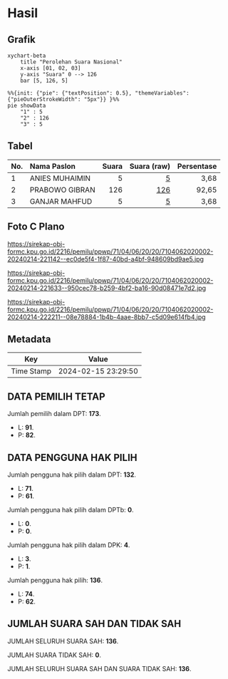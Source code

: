 # Hasil

## Grafik

```mermaid
xychart-beta
    title "Perolehan Suara Nasional"
    x-axis [01, 02, 03]
    y-axis "Suara" 0 --> 126
    bar [5, 126, 5]
```

```mermaid
%%{init: {"pie": {"textPosition": 0.5}, "themeVariables": {"pieOuterStrokeWidth": "5px"}} }%%
pie showData
    "1" : 5
    "2" : 126
    "3" : 5
```

## Tabel

| No. | Nama Paslon    | Suara | Suara (raw) | Persentase |
|:--- |:-------------- | -----:| -----------:| ----------:|
| 1   | ANIES MUHAIMIN | 5     | [5][p-1]    | 3,68       |
| 2   | PRABOWO GIBRAN | 126   | [126][p-2]  | 92,65      |
| 3   | GANJAR MAHFUD  | 5     | [5][p-3]    | 3,68       |


[p-1]: https://github.com/gigit-pemilu/pemilu-2024/blob/main/pilpres/hitung-suara/sub/71-sulawesi-utara/sub/04-kepulauan-talaud/sub/06-kabaruan/sub/2020-bulude-selatan/sub/002-tps/sub/paslon-1.txt
[p-2]: https://github.com/gigit-pemilu/pemilu-2024/blob/main/pilpres/hitung-suara/sub/71-sulawesi-utara/sub/04-kepulauan-talaud/sub/06-kabaruan/sub/2020-bulude-selatan/sub/002-tps/sub/paslon-2.txt
[p-3]: https://github.com/gigit-pemilu/pemilu-2024/blob/main/pilpres/hitung-suara/sub/71-sulawesi-utara/sub/04-kepulauan-talaud/sub/06-kabaruan/sub/2020-bulude-selatan/sub/002-tps/sub/paslon-3.txt

## Foto C Plano

https://sirekap-obj-formc.kpu.go.id/2216/pemilu/ppwp/71/04/06/20/20/7104062020002-20240214-221142--ec0de5f4-1f87-40bd-a4bf-948609bd9ae5.jpg

https://sirekap-obj-formc.kpu.go.id/2216/pemilu/ppwp/71/04/06/20/20/7104062020002-20240214-221633--950cec78-b259-4bf2-ba16-90d08471e7d2.jpg

https://sirekap-obj-formc.kpu.go.id/2216/pemilu/ppwp/71/04/06/20/20/7104062020002-20240214-222211--08e78884-1b4b-4aae-8bb7-c5d09e614fb4.jpg


## Metadata

| Key        | Value               |
| ---------- | ------------------- |
| Time Stamp | 2024-02-15 23:29:50 |


## DATA PEMILIH TETAP

Jumlah pemilih dalam DPT: **173**.
 * L: **91**.
 * P: **82**.

## DATA PENGGUNA HAK PILIH

Jumlah pengguna hak pilih dalam DPT: **132**.
 * L: **71**.
 * P: **61**.

Jumlah pengguna hak pilih dalam DPTb: **0**.
 * L: **0**.
 * P: **0**.

Jumlah pengguna hak pilih dalam DPK: **4**.
 * L: **3**.
 * P: **1**.

Jumlah pengguna hak pilih: **136**.
 * L: **74**.
 * P: **62**.

## JUMLAH SUARA SAH DAN TIDAK SAH

JUMLAH SELURUH SUARA SAH: **136**.

JUMLAH SUARA TIDAK SAH: **0**.

JUMLAH SELURUH SUARA SAH DAN SUARA TIDAK SAH: **136**.


